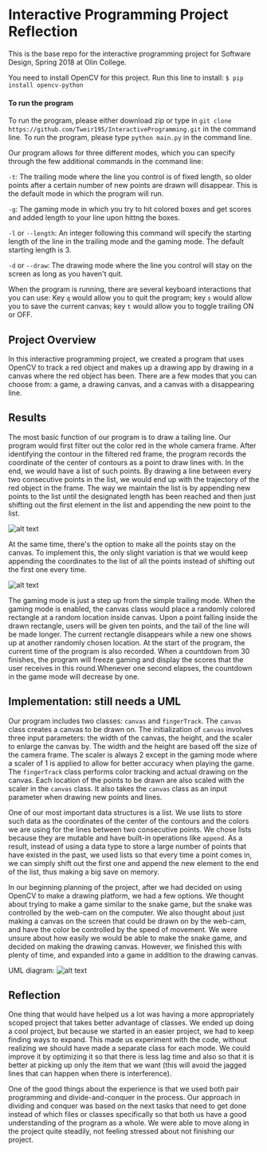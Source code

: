 # Interactive Programming Project Reflection

This is the base repo for the interactive programming project for Software Design, Spring 2018 at Olin College.

You need to install OpenCV for this project. Run this line to install: `$ pip install opencv-python`

#### To run the program
To run the program, please either download zip or type in `git clone https://github.com/Tweir195/InteractiveProgramming.git` in the command line. To run the program, please type `python main.py` in the command line.

Our program allows for three different modes, which you can specify through the few additional commands in the command line:

`-t`: The trailing mode where the line you control is of fixed length, so older points after a certain number of new points are drawn will disappear. This is the default mode in which the program will run.

`-g`: The gaming mode in which you try to hit colored boxes and get scores and added length to your line upon hittng the boxes.

`-l` or `--length`: An integer following this command will specify the starting length of the line in the trailing mode and the gaming mode. The default starting length is 3.

`-d` or `--draw`: The drawing mode where the line you control will stay on the screen as long as you haven't quit.

When the program is running, there are several keyboard interactions that you can use: Key `q` would allow you to quit the program; key `s` would allow you to save the current canvas; key `t` would allow you to toggle trailing ON or OFF.

## Project Overview
In this interactive programming project, we created a program that uses OpenCV to track a red object and makes up a drawing app by drawing in a canvas where the red object has been. There are a few modes that you can choose from: a game, a drawing canvas, and a canvas with a disappearing line.

## Results
The most basic function of our program is to draw a tailing line. Our program would first filter out the color red in the whole camera frame. After identifying the contour in the filtered red frame, the program records the coordinate of the center of contours as a point to draw lines with. In the end, we would have a list of such points. By drawing a line between every two consecutive points in the list, we would end up with the trajectory of the red object in the frame. The way we maintain the list is by appending new points to the list until the designated length has been reached and then just shifting out the first element in the list and appending the new point to the list.

![alt text](https://github.com/Tweir195/InteractiveProgramming/blob/master/drawing.jpg)

At the same time, there's the option to make all the points stay on the canvas. To implement this, the only slight variation is that we would keep appending the coordinates to the list of all the points instead of shifting out the first one every time.

![alt text](https://github.com/Tweir195/InteractiveProgramming/blob/master/gaming.jpg)

The gaming mode is just a step up from the simple trailing mode. When the gaming mode is enabled, the canvas class would place a randomly colored rectangle at a random location inside canvas. Upon a point falling inside the drawn rectangle, users will be given ten points, and the tail of the line will be made longer. The current rectangle disappears while a new one shows up at another randomly chosen location. At the start of the program, the current time of the program is also recorded. When a countdown from 30 finishes, the program will freeze gaming and display the scores that the user receives in this round.Whenever one second elapses, the countdown in the game mode will decrease by one.

## Implementation: still needs a UML
Our program includes two classes: `canvas` and `fingerTrack`.  The `canvas` class creates a canvas to be drawn on. The initialization of `canvas` involves three input parameters: the width of the canvas, the height, and the scaler to enlarge the canvas by. The width and the height are based off the size of the camera frame. The scaler is always 2 except in the gaming mode where a scaler of 1 is applied to allow for better accuracy when playing the game. The `fingerTrack` class performs color tracking and actual drawing on the canvas. Each location of the points to be drawn are also scaled with the scaler in the `canvas` class. It also takes the `canvas` class as an input parameter when drawing new points and lines.

One of our most important data structures is a list. We use lists to store such data as the coordinates of the center of the contours and the colors we are using for the lines between two consecutive points. We chose lists because they are mutable and have built-in operations like `append`. As a result, instead of using a data type to store a large number of points that have existed in the past, we used lists so that every time a point comes in, we can simply shift out the first one and append the new element to the end of the list, thus making a big save on memory.

In our beginning planning of the project, after we had decided on using OpenCV to make a drawing platform, we had a few options. We thought about trying to make a game similar to the snake game, but the snake was controlled by the web-cam on the computer. We also thought about just making a canvas on the screen that could be drawn on by the web-cam, and have the color be controlled by the speed of movement. We were unsure about how easily we would be able to make the snake game, and decided on making the drawing canvas. However, we finished this with plenty of time, and expanded into a game in addition to the drawing canvas.

UML diagram:
![alt text](https://github.com/Tweir195/InteractiveProgramming/blob/master/UML_Project_4.jpg)

## Reflection
One thing that would have helped us a lot was having a more appropriately scoped project that takes better advantage of classes. We ended up doing a cool project, but because we started in an easier project, we had to keep finding ways to expand. This made us experiment with the code, without realizing we should have made a separate class for each mode. We could improve it by optimizing it so that there is less lag time and also so that it is better at picking up only the item that we want (this will avoid the jagged lines that can happen when there is interference).

One of the good things about the experience is that we used both pair programming and divide-and-conquer in the process. Our approach in dividing and conquer was based on the next tasks that need to get done instead of which files or classes specifically so that both us have a good understanding of the program as a whole. We were able to move along in the project quite steadily, not feeling stressed about not finishing our project.
